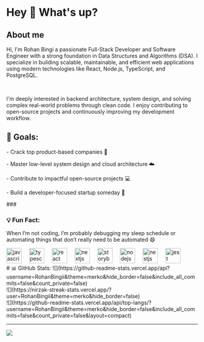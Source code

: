 <h1 align="left">Hey 👋 What's up?</h1>

###

<h2 align="left">About me</h2>

<p align="left">Hi, I'm Rohan Bingi a passionate Full-Stack Developer and Software Engineer with a strong foundation in Data Structures and Algorithms (DSA). I specialize in building scalable, maintainable, and efficient web applications using modern technologies like React, Node.js, TypeScript, and PostgreSQL.</p>
<br>

<p align="left">I'm deeply interested in backend architecture, system design, and solving complex real-world problems through clean code. I enjoy contributing to open-source projects and continuously improving my development workflow.</p>

###
<h2>🎯 Goals:</h2>
<p>- Crack top product-based companies 🚀</p>
<p>- Master low-level system design and cloud architecture ☁️</p>
<p>- Contribute to impactful open-source projects 💻</p>
<p>- Build a developer-focused startup someday 🔧</p>
### 
<h3>💡 Fun Fact:</h3>
<p>When I’m not coding, I’m probably debugging my sleep schedule or automating things that don’t really need to be automated 😄</p>



<div align="left">
  <img src="https://cdn.jsdelivr.net/gh/devicons/devicon/icons/javascript/javascript-original.svg" height="40" alt="javascript logo"  />
  <img width="12" />
  <img src="https://cdn.jsdelivr.net/gh/devicons/devicon/icons/typescript/typescript-original.svg" height="40" alt="typescript logo"  />
  <img width="12" />
  <img src="https://cdn.jsdelivr.net/gh/devicons/devicon/icons/react/react-original.svg" height="40" alt="react logo"  />
  <img width="12" />
  <img src="https://cdn.jsdelivr.net/gh/devicons/devicon/icons/nextjs/nextjs-original.svg" height="40" alt="nextjs logo"  />
  <img width="12" />
  <img src="https://cdn.jsdelivr.net/gh/devicons/devicon/icons/storybook/storybook-original.svg" height="40" alt="storybook logo"  />
  <img width="12" />
  <img src="https://cdn.jsdelivr.net/gh/devicons/devicon/icons/nodejs/nodejs-original.svg" height="40" alt="nodejs logo"  />
  <img width="12" />
  <img src="https://cdn.jsdelivr.net/gh/devicons/devicon/icons/nestjs/nestjs-original.svg" height="40" alt="nestjs logo"  />
  <img width="12" />
  <img src="https://cdn.jsdelivr.net/gh/devicons/devicon/icons/jest/jest-plain.svg" height="40" alt="jest logo"  />
</div>
# 📊 GitHub Stats:
![](https://github-readme-stats.vercel.app/api?username=RohanBingii&theme=merko&hide_border=false&include_all_commits=false&count_private=false)<br/>
![](https://nirzak-streak-stats.vercel.app/?user=RohanBingii&theme=merko&hide_border=false)<br/>
![](https://github-readme-stats.vercel.app/api/top-langs/?username=RohanBingii&theme=merko&hide_border=false&include_all_commits=false&count_private=false&layout=compact)

---
[![](https://visitcount.itsvg.in/api?id=RohanBingii&icon=0&color=0)](https://visitcount.itsvg.in)

<!-- Proudly created with GPRM ( https://gprm.itsvg.in ) -->

###
